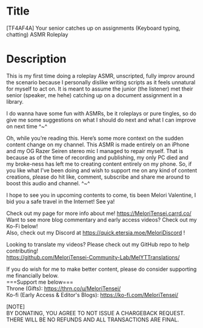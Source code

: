 # Title
[TF4AF4A] Your senior catches up on assignments (Keyboard typing, chatting)  ASMR Roleplay<br>

# Description
This is my first time doing a roleplay ASMR, unscripted, fully improv around the scenario because I personally dislike writing scripts as it feels unnatural for myself to act on.  It is meant to assume the junior (the listener) met their senior (speaker, me hehe) catching up on a document assignment in a library.<br>

I do wanna have some fun with ASMRs, be it roleplays or pure tingles, so do give me some suggestions on what I should do next and what I can improve on next time ^~^<br>

Oh, while you’re reading this.  Here’s some more context on the sudden content change on my channel.  This ASMR is made entirely on an iPhone and my OG Razer Seiren stereo mic I managed to repair myself.  That is because as of the time of recording and publishing, my only PC died and my broke-ness has left me to creating content entirely on my phone. So, if you like what I’ve been doing and wish to support me on any kind of content creations, please do hit like, comment, subscribe and share me around to boost this audio and channel. ^~^<br>

I hope to see you in upcoming contents to come, tis been Melori Valentine, I bid you a safe travel in the Internet! See ya!<br>

Check out my page for more info about me! https://MeloriTensei.carrd.co/<br>
Want to see more blog commentary and early access videos? Check out my Ko-Fi below!<br>
Also, check out my Discord at https://quick.etersia.moe/MeloriDiscord !<br>

Looking to translate my videos? Please check out my GitHub repo to help contributing!<br>
https://github.com/MeloriTensei-Community-Lab/MelYTTranslations/<br>

If you do wish for me to make better content, please do consider supporting me financially below.<br>
===Support me below===<br>
Throne (Gifts): https://thrn.co/u/MeloriTensei/<br>
Ko-fi (Early Access & Editor's Blogs): https://ko-fi.com/MeloriTensei/<br>

[NOTE]<br>
BY DONATING, YOU AGREE TO NOT ISSUE A CHARGEBACK REQUEST. THERE WILL BE NO REFUNDS AND ALL TRANSACTIONS ARE FINAL.<br>